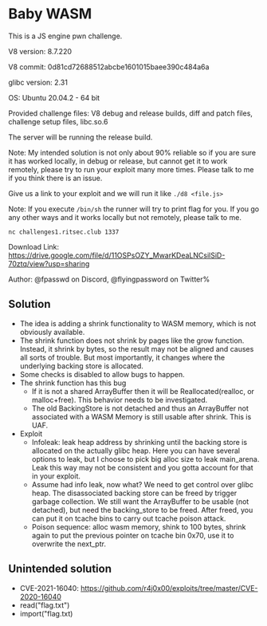 # Baby WASM

This is a JS engine pwn challenge.

V8 version: 8.7.220

V8 commit: 0d81cd72688512abcbe1601015baee390c484a6a

glibc version: 2.31

OS: Ubuntu 20.04.2 - 64 bit

Provided challenge files: V8 debug and release builds, diff and patch files, challenge setup files, libc.so.6

The server will be running the release build.

Note: My intended solution is not only about 90% reliable so if you are sure it has worked locally, in debug or release, but cannot get it to work remotely, please try to run your exploit many more times. Please talk to me if you think there is an issue.

Give us a link to your exploit and we will run it like `./d8 <file.js>`

Note: If you execute `/bin/sh` the runner will try to print flag for you. If you go any other ways and it works locally but not remotely, please talk to me.

`nc challenges1.ritsec.club 1337`

Download Link: https://drive.google.com/file/d/11OSPsOZY_MwarKDeaLNCsilSiD-70ztq/view?usp=sharing

Author: @fpasswd on Discord, @flyingpassword on Twitter%

## Solution

- The idea is adding a shrink functionality to WASM memory, which is not obviously available.
- The shrink function does not shrink by pages like the grow function. Instead, it shrink by bytes, so the result may not be aligned and causes all sorts of trouble. But most importantly, it changes where the underlying backing store is allocated.
- Some checks is disabled to allow bugs to happen.
- The shrink function has this bug
    - If it is not a shared ArrayBuffer then it will be Reallocated(realloc, or malloc+free). This behavior needs to be investigated.
    - The old BackingStore is not detached and thus an ArrayBuffer not associated with a WASM Memory is still usable after shrink. This is UAF.
- Exploit
    - Infoleak: leak heap address by shrinking until the backing store is allocated on the actually glibc heap. Here you can have several options to leak, but I choose to pick big alloc size to leak main_arena. Leak this way may not be consistent and you gotta account for that in your exploit.
    - Assume had info leak, now what? We need to get control over glibc heap. The disassociated backing store can be freed by trigger garbage collection. We still want the ArrayBuffer to be usable (not detached), but need the backing_store to be freed. After freed, you can put it on tcache bins to carry out tcache poison attack.
    - Poison sequence: alloc wasm memory, shink to 100 bytes, shrink again to put the previous pointer on tcache bin 0x70, use it to overwrite the next_ptr.

## Unintended solution

- CVE-2021-16040: https://github.com/r4j0x00/exploits/tree/master/CVE-2020-16040
- read("flag.txt")
- import("flag.txt)